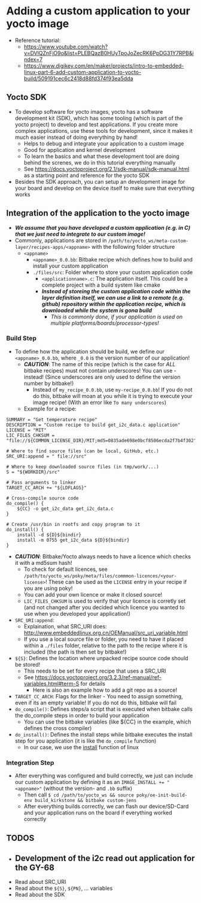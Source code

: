 # Adding a custom application to your yocto image
+ Reference tutorial: 
    * https://www.youtube.com/watch?v=DVlQZnFjO9o&list=PLEBQazB0HUyTpoJoZecRK6PpDG31Y7RPB&index=7
    * https://www.digikey.com/en/maker/projects/intro-to-embedded-linux-part-6-add-custom-application-to-yocto-build/509191cec6c2418d88fd374f93ea5dda

## Yocto SDK
+ To develop software for yocto images, yocto has a software development kit (SDK), which has some tooling (which is part of the yocto project) to develop and test applications. If you create more complex applications, use these tools for development, since it makes it much easier instead of doing everything by hand!
    - Helps to debug and integrate your application to a custom image
    - Good for application and kernel development
    - To learn the basics and what these development tool are doing behind the screnes, we do in this tutorial everything manually
    - See https://docs.yoctoproject.org/2.1/sdk-manual/sdk-manual.html as a starting point and reference for the yocto SDK
+ Besides the SDK approach, you can setup an development image for your board and develop on the device itself to make sure that everything works

## Integration of the application to the yocto image
+ ***We assume that you have developed a custom application (e.g. in C) that we just need to integrate to our custom image!***
+ Commonly, applications are stored in `/path/to/yocto_ws/meta-custom-layer/recipes-apps/<appname>` with the following folder structure
    - `<appname>`
        * `<appname>_0.0.bb`: Bitbake recipe which defines how to build and install your custom application
        * `./files/src`: Folder where to store your custom application code
            - `<applicationname>.c`: The application itself. This could be a complete project with a build system like cmake
            - ***Instead of storeing the custom application code within the layer definition itself, we can use a link to a remote (e.g. github) repository within the application recipe, which is downloaded while the system is gona build*** 
                * _This is commonly done, if your application is used on multiple platforms/boards/processor-types!_

### Build Step
+ To define how the application should be build, we define our `<appname>_0.0.bb`, where `_0.0` is the version number of our application!
    - ***CAUTION***: The name of this recipe (which is the case for *ALL* bitbake recipes) must not contain underscores! You can use - instead! (Since underscores are only used to define the version number by bitbake!)
        * Instead of `my_recipe_0.0.bb`, use `my-recipe_0.0.bb`! If you do not do this, bitbake will moan at you while it is trying to execute your image recipe! (With an error like `To many underscores`)
    - Example for a recipe:
```
SUMMARY = "Get temperature recipe"
DESCRIPTION = "Custom recipe to build get_i2c_data.c application"
LICENSE = "MIT"
LIC_FILES_CHKSUM = "file://${COMMON_LICENSE_DIR}/MIT;md5=0835ade698e0bcf8506ecda2f7b4f302"

# Where to find source files (can be local, GitHub, etc.)
SRC_URI:append = " file://src"

# Where to keep downloaded source files (in tmp/work/...)
S = "${WORKDIR}/src"

# Pass arguments to linker
TARGET_CC_ARCH += "${LDFLAGS}"

# Cross-compile source code
do_compile() {
    ${CC} -o get_i2c_data get_i2c_data.c
}

# Create /usr/bin in rootfs and copy program to it
do_install() {
    install -d ${D}${bindir}
    install -m 0755 get_i2c_data ${D}${bindir}
}
```
- ***CAUTION***: Bitbake/Yocto always needs to have a licence which checks it with a md5sum hash!
    * To check for default licences, see `/path/to/yocto_ws/poky/meta/files/commmon-licences/<your-license>`! These can be used as the `LICENSE` entry in your recipe if you are using poky!
    * You can add your own licence or make it closed source!
    * `LIC_FILES_CHKSUM` is used to verify that your licence is corretly set (and not changed after you decided which licence you wanted to use when you developed your application!)
- `SRC_URI:append`:
    * Explaination, what SRC_URI does: http://www.embeddedlinux.org.cn/OEManual/src_uri_variable.html
    * If you use a local source file or folder, you need to have it placed within a `./files` folder, relative to the path to the recipe where it is included (the path is then set by bitbake!)
- `${S}`: Defines the location where unpacked recipe source code should be stored!
    * This needs to be set for every recipe that uses a SRC_URI
    * See https://docs.yoctoproject.org/3.2.3/ref-manual/ref-variables.html#term-S for details
        - Here is also an example how to add a git repo as a source!
- `TARGET_CC_ARCH`: Flags for the linker - You need to assign something, even if its an empty variable! If you do not do this, bitbake will fail
- `do_compile()`: Defines steps/a script that is executed when bitbake calls the do_compile steps in order to build your application
    * You can use the bitbake variables (like ${CC} in the example, which defines the cross compiler)
- `do_install()`: Defines the install steps while bitbake executes the install step for you application (it is like the `do_compile` function)
    * In our case, we use the [install](https://man7.org/linux/man-pages/man1/install.1.html) function of linux

### Integration Step
+ After everything was configured and build correctly, we just can include our custom application by defining it as an `IMAGE_INSTALL += " <appname>"` (without the version- and `.bb` suffix)
    - Then call `$ cd /path/to/yocto_ws && source poky/oe-init-build-env build_kirkstone && bitbake custom-jens`
    - After everything builds correctly, we can flash our device/SD-Card and your application runs on the board if everything worked correctly

## TODOS
+ ## Development of the i2c read out application for the GY-68
+ Read about SRC_URI
+ Read about the `${S}`, `${PN}`, ... variables
+ Read about the SDK